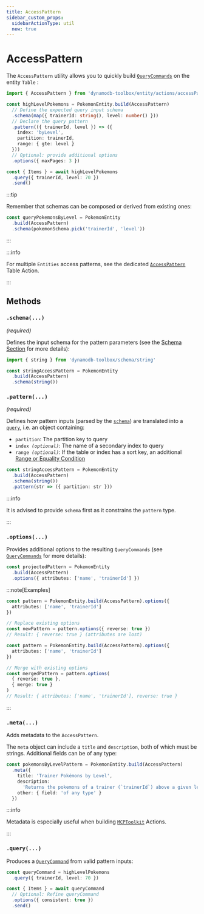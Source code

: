 ```yaml
---
title: AccessPattern
sidebar_custom_props:
  sidebarActionType: util
  new: true
---
```


# AccessPattern

The `AccessPattern` utility allows you to quickly build [`QueryCommands`](../../../2-tables/2-actions/2-query/index.md) on the entity `Table` :

```ts
import { AccessPattern } from 'dynamodb-toolbox/entity/actions/accessPattern'

const highLevelPokemons = PokemonEntity.build(AccessPattern)
  // Define the expected query input schema
  .schema(map({ trainerId: string(), level: number() }))
  // Declare the query pattern
  .pattern(({ trainerId, level }) => ({
    index: 'byLevel',
    partition: trainerId,
    range: { gte: level }
  }))
  // Optional: provide additional options
  .options({ maxPages: 3 })

const { Items } = await highLevelPokemons
  .query({ trainerId, level: 70 })
  .send()
```

:::tip

Remember that schemas can be composed or derived from existing ones:

<!-- prettier-ignore -->
```ts
const queryPokemonsByLevel = PokemonEntity
  .build(AccessPattern)
  .schema(pokemonSchema.pick('trainerId', 'level'))
```

:::

:::info

For multiple `Entities` access patterns, see the dedicated [`AccessPattern`](../../../2-tables/2-actions/3-access-pattern/index.md) Table Action.

:::

## Methods

### `.schema(...)`

<p style={{ marginTop: '-15px' }}><i>(required)</i></p>

Defines the input schema for the pattern parameters (see the [Schema Section](../../../4-schemas/1-usage/index.md) for more details):

<!-- prettier-ignore -->
```ts
import { string } from 'dynamodb-toolbox/schema/string'

const stringAccessPattern = PokemonEntity
  .build(AccessPattern)
  .schema(string())
```

### `.pattern(...)`

<p style={{ marginTop: '-15px' }}><i>(required)</i></p>

Defines how pattern inputs (parsed by the [`schema`](#schema)) are translated into a [`query`](../../../2-tables/2-actions/2-query/index.md#query), i.e. an object containing:

- `partition`: The partition key to query
- <code>index <i>(optional)</i></code>: The name of a secondary index to query
- <code>range <i>(optional)</i></code>: If the table or index has a sort key, an additional <a href="../../entities/actions/parse-condition#range-conditions">Range or Equality Condition</a>

<!-- prettier-ignore -->
```ts
const stringAccessPattern = PokemonEntity
  .build(AccessPattern)
  .schema(string())
  .pattern(str => ({ partition: str }))
```

:::info

It is advised to provide `schema` first as it constrains the `pattern` type.

:::

### `.options(...)`

Provides additional options to the resulting `QueryCommands` (see [`QueryCommands`](../../../2-tables/2-actions/2-query/index.md#options) for more details):

<!-- prettier-ignore -->
```ts
const projectedPattern = PokemonEntity
  .build(AccessPattern)
  .options({ attributes: ['name', 'trainerId'] })
```

:::note[Examples]

<Tabs>
<TabItem value="replace" label="Replace Options">

```ts
const pattern = PokemonEntity.build(AccessPattern).options({
  attributes: ['name', 'trainerId']
})

// Replace existing options
const newPattern = pattern.options({ reverse: true })
// Result: { reverse: true } (attributes are lost)
```

</TabItem>
<TabItem value="merge" label="Merge Options">

```ts
const pattern = PokemonEntity.build(AccessPattern).options({
  attributes: ['name', 'trainerId']
})

// Merge with existing options
const mergedPattern = pattern.options(
  { reverse: true },
  { merge: true }
)
// Result: { attributes: ['name', 'trainerId'], reverse: true }
```

</TabItem>
</Tabs>

:::

### `.meta(...)`

Adds metadata to the `AccessPattern`.

The `meta` object can include a `title` and `description`, both of which must be strings. Additional fields can be of any type:

<!-- prettier-ignore -->
```ts
const pokemonsByLevelPattern = PokemonEntity.build(AccessPattern)
  .meta({
    title: 'Trainer Pokémons by Level',
    description:
      'Returns the pokemons of a trainer (`trainerId`) above a given level (`minLevel`)',
    other: { field: 'of any type' }
  })
```

:::info

Metadata is especially useful when building [`MCPToolkit`](../../../5-databases/2-actions/1-mcp-toolkit/index.md) Actions.

:::

### `.query(...)`

Produces a [`QueryCommand`](../../../2-tables/2-actions/2-query/index.md) from valid pattern inputs:

<!-- prettier-ignore -->
```ts
const queryCommand = highLevelPokemons
  .query({ trainerId, level: 70 })

const { Items } = await queryCommand
  // Optional: Refine queryCommand
  .options({ consistent: true })
  .send()
```

